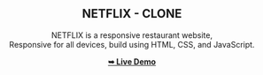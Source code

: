<div align="center">

  <br />
  <br />

  <h2 align="center">NETFLIX - CLONE</h2>

  NETFLIX is a responsive restaurant website, <br />Responsive for all devices, build using HTML, CSS, and JavaScript.

  <a href="https://adipto18.github.io/Restaurant_website/"><strong>➥ Live Demo</strong></a>

</div>

<br />


